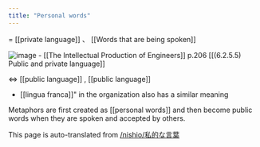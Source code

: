 ```yaml
---
title: "Personal words"
---
```


= [[private language]] 、 [[Words that are being spoken]]

![image](https://gyazo.com/4dba18ef7b3a442985f4d9e04d81bcae/thumb/1000)
    - [[The Intellectual Production of Engineers]]  p.206  [[(6.2.5.5) Public and private language]]

⇔ [[public language]] ,  [[public language]]
- [[lingua franca]]" in the organization also has a similar meaning

Metaphors are first created as [[personal words]] and then become public words when they are spoken and accepted by others.


This page is auto-translated from [/nishio/私的な言葉](https://scrapbox.io/nishio/私的な言葉)